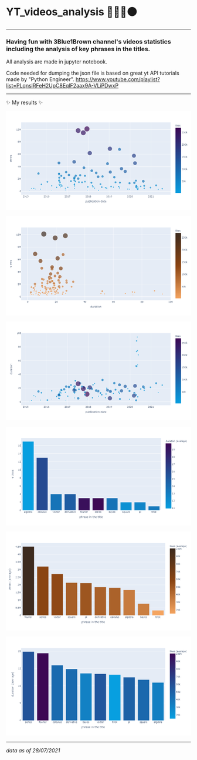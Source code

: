 # YT_videos_analysis 🔵🔵🔵🟤

---

### Having fun with 3Blue1Brown channel's videos statistics including the analysis of key phrases in the titles.

All analysis are made in jupyter notebook.

Code needed for dumping the json file is based on great yt API tutorials made by "Python Engineer".
https://www.youtube.com/playlist?list=PLqnslRFeH2UpC8EqlF2aax9A-VLiPDwxP

---
✨ My results ✨

![plot1_error](images/newplot1.png "plot1")

![plot2_error](images/newplot2.png "plot2")

![plot3_error](images/newplot3.png "plot3")

![plot4_error](images/newplot4.png "plot4")

![plot5_error](images/newplot5.png "plot5")

![plot6_error](images/newplot6.png "plot6")

---
*data as of 28/07/2021* 
